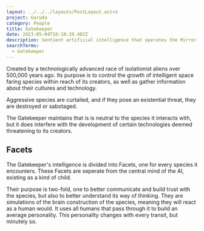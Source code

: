 ```yaml
---
layout: ../../../layouts/PostLayout.astro
project: Garuda
category: People
title: Gatekeeper
date: 2023-05-04T16:10:29.482Z
description: Sentient artificial intelligence that operates the Mirror Gates.
searchTerms:
  - Gatekeeper
---
```

Created by a technologically advanced race of isolationist aliens over 500,000 years ago. Its purpose is to control the growth of intelligent space faring species within reach of its creators, as well as gather information about their cultures and technology.

Aggressive species are curtailed, and if they pose an existential threat, they are destroyed or sabotaged.

The Gatekeeper maintains that is is neutral to the species it interacts with, but it does interfere with the development of certain technologies deemed threatening to its creators.

## Facets

The Gatekeeper's intelligence is divided into Facets, one for every species it encounters. These Facets are seperate from the central mind of the AI, existing as a kind of child.

Their purpose is two-fold, one to better communicate and build trust with the species, but also to better understand its way of thinking. They are simulations of the brain construction of the species, meaning they will react as a human would. It uses all humans that pass through it to build an average personality. This personality changes with every transit, but minutely so.